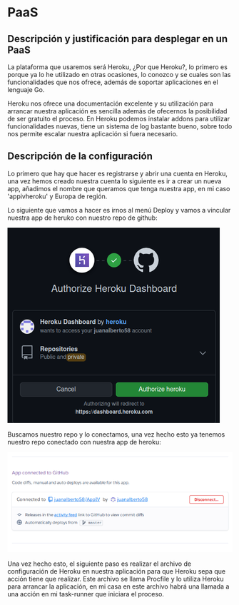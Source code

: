 # PaaS

## Descripción y justificación para desplegar en un PaaS

La plataforma que usaremos será Heroku, ¿Por que Heroku?, lo primero es porque ya lo he utilizado en otras ocasiones, lo conozco y se cuales son las funcionalidades que nos ofrece, además de soportar aplicaciones en el lenguaje Go.

Heroku nos ofrece una documentación excelente y su utilización para arrancar nuestra aplicación es sencilla además de ofecernos la posibilidad de ser gratuito el proceso. En Heroku podemos instalar addons para utilizar funcionalidades nuevas, tiene un sistema de log bastante bueno, sobre todo nos permite escalar nuestra aplicación si fuera necesario.

## Descripción de la configuración

Lo primero que hay que hacer es registrarse y abrir una cuenta en Heroku, una vez hemos creado nuestra cuenta lo siguiente es ir a crear un nueva app, añadimos el nombre que queramos que tenga nuestra app, en mi caso 'appivheroku' y Europa de región.

Lo siguiente que vamos a hacer es irnos al menú Deploy y vamos a vincular nuestra app de heruko con nuestro repo de github:

![heroku1](../image/heroku1.png)

Buscamos nuestro repo y lo conectamos, una vez hecho esto ya tenemos nuestro repo conectado con nuestra app de heroku:

![heroku2](../image/heroku2.png)

Una vez hecho esto, el siguiente paso es realizar el archivo de configuración de Heroku en nuestra aplicación para que Heroku sepa que acción tiene que realizar. Este archivo se llama Procfile y lo utiliza Heroku para arrancar la aplicación, en mi casa en este archivo habrá una llamada a una acción en mi task-runner que iniciara el proceso.


